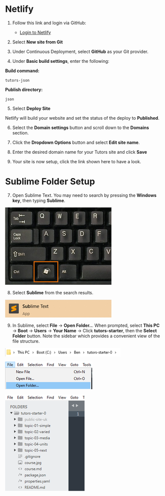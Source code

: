 # Netlify

1. Follow this link and login via GitHub:
    - [Login to Netlify](https://netlify.com)
2. Select **New site from Git**

3. Under Continuous Deployment, select **GitHub** as your Git provider.

4. Under **Basic build settings**, enter the following:

**Build command:**
  ~~~
  tutors-json
  ~~~
**Publish directory:**
  ~~~
  json
  ~~~

5. Select **Deploy Site**

Netlify will build your website and set the status of the deploy to **Published**.

6. Select the **Domain settings** button and scroll down to the **Domains** section.

7. Click the **Dropdown Options** button and select **Edit site name**.

8. Enter the desired domain name for your Tutors site and click **Save**

9. Your site is now setup, click the link shown here to have a look.

# Sublime Folder Setup  

7. Open Sublime Text. You may need to search by pressing the **Windows key**, then typing **Sublime**.

  ![The Windows Key](img/windows-keyboard.jpg)

8. Select **Sublime** from the search results. 

  ![Sublime Logo](img/17-search-for-sub.png)

9. In Sublime, select **File** -> **Open Folder..**. When prompted, select **This PC** -> **Boot** -> **Users** -> **Your Name** -> Click **tutors-starter**, then the **Select Folder** button. Note the sidebar which provides a convenient view of the file structure.

  ![Path to Tutors](img/25-path.png)

  ![Open Folder Menu](img/18-sublime-open-folder.png)

  ![Sublime Sidebar](img/20-sublime-sidebar.png)